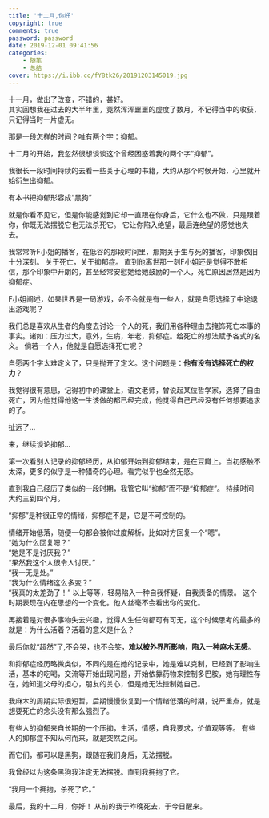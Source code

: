 ```yaml
---
title: '十二月,你好'
copyright: true
comments: true
password: password
date: 2019-12-01 09:41:56
categories: 
    - 随笔
    - 总结
cover: https://i.ibb.co/fY8tk26/20191203145019.jpg
---
```

十一月，做出了改变，不错的，甚好。  
其实回想我在过去的大半年里，竟然浑浑噩噩的虚度了数月，不记得当中的收获，只记得当时一片虚无。

那是一段怎样的时间？唯有两个字：抑郁。

十二月的开始，我忽然很想谈谈这个曾经困惑着我的两个字“抑郁”。

我很长一段时间持续的去看一些关于心理的书籍，大约从那个时候开始，心里就开始衍生出抑郁。

有本书把抑郁形容成“黑狗”

就是你看不见它，但是你能感觉到它却一直跟在你身后，它什么也不做，只是跟着你，你既无法摆脱它也无法杀死它。 它让你陷入绝望，最后连绝望的感觉也失去。

我常常听F小姐的播客，在低谷的那段时间里，那期关于生与死的播客，印象依旧十分深刻。
关于死亡，关于抑郁症。
直到他离世那一刻F小姐还是觉得不敢相信，那个印象中开朗的，甚至经常安慰她给她鼓励的一个人，死亡原因居然是因为抑郁症。

F小姐阐述，如果世界是一局游戏，会不会就是有一些人，就是自愿选择了中途退出游戏呢？ 

我们总是喜欢从生者的角度去讨论一个人的死，我们用各种理由去掩饰死亡本事的事实。诸如：压力过大，意外，生病，年老，抑郁症。给死亡的想法赋予各式的名义。 倘若一个人，他就是自愿选择死亡呢？

自愿两个字太难定义了，只是抛开了定义。这个问题是：**他有没有选择死亡的权力**？  

我觉得很有意思，记得初中的课堂上，语文老师，曾说起某位哲学家，选择了自由死亡，因为他觉得他这一生该做的都已经完成，他觉得自己已经没有任何想要追求的了。

扯远了...

来，继续谈论抑郁...

第一次看别人记录的抑郁经历，从抑郁开始到抑郁结束，是在豆瓣上。当初感触不太深，更多的似乎是一种猎奇的心理。看完似乎也全然无感。

直到我自己经历了类似的一段时期，我管它叫“抑郁”而不是“抑郁症”。
持续时间大约三到四个月。

“抑郁”是种很正常的情绪，抑郁症不是，它是不可控制的。

情绪开始低落，随便一句都会被你过度解析。比如对方回复一个“嗯”。  
“她为什么回复嗯？”  
“她是不是讨厌我？”  
“果然我这个人很令人讨厌。”  
“我一无是处。”  
“我为什么情绪这么多变？”    
“我真的太差劲了！”
以上等等，轻易陷入一种自我怀疑，自我责备的情景。
这个时期表现在内在思想的一个变化。他人丝毫不会看出你的变化。    

再接着是对很多事物失去兴趣，觉得人生任何都可有可无，这个时候思考的最多的就是：为什么活着？活着的意义是什么？  

最后你就“超然”了,不会哭，也不会笑，**难以被外界所影响，陷入一种麻木无感**。

和抑郁症经历略微类似，不同的是在她的记录中，她是难以克制，已经到了影响生活，基本的吃喝，交流等开始出现问题，开始依靠药物来控制多巴胺，她有理性存在，她知道父母的担心，朋友的关心，但是她无法控制她自己。

我麻木的周期实际很短暂，后期慢慢恢复到一个情绪低落的时期，说严重点，就是想要死亡的念头没有那么强烈了。

有些人的抑郁来自长期的一个压抑，生活，情感，自我要求，价值观等等。
有些人的抑郁症不知从何而来，就是突然之间。

而它们，都可以是黑狗，跟随在我们身后，无法摆脱。

我曾经以为这条黑狗我注定无法摆脱。直到我拥抱了它。

“我用一个拥抱，杀死了它。”

最后，我的十二月，你好！
从前的我于昨晚死去，于今日醒来。

